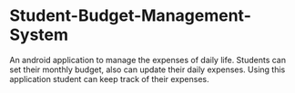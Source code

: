 # Student-Budget-Management-System
An android application to manage the expenses of daily life. Students can set their monthly budget, also can update their daily expenses. Using this application student can keep track of their expenses. 
